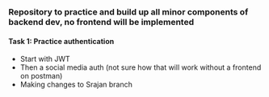 ### Repository to practice and build up all minor components of backend dev, no frontend will be implemented
#### Task 1: Practice authentication
* Start with JWT
* Then a social media auth (not sure how that will work without a frontend on postman)
* Making changes to Srajan branch